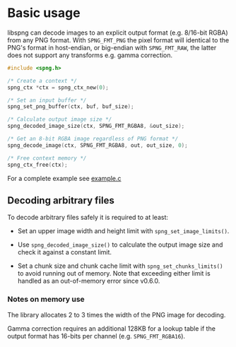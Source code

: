 # Basic usage

libspng can decode images to an explicit output format (e.g. 8/16-bit RGBA)
from any PNG format. With `SPNG_FMT_PNG` the pixel format will identical
to the PNG's format in host-endian, or big-endian with `SPNG_FMT_RAW`,
the latter does not support any transforms e.g. gamma correction.


```c
#include <spng.h>

/* Create a context */
spng_ctx *ctx = spng_ctx_new(0);

/* Set an input buffer */
spng_set_png_buffer(ctx, buf, buf_size);

/* Calculate output image size */
spng_decoded_image_size(ctx, SPNG_FMT_RGBA8, &out_size);

/* Get an 8-bit RGBA image regardless of PNG format */
spng_decode_image(ctx, SPNG_FMT_RGBA8, out, out_size, 0);

/* Free context memory */
spng_ctx_free(ctx);

```

For a complete example see [example.c](https://github.com/randy408/libspng/blob/v0.6.2/examples/example.c)


## Decoding arbitrary files

To decode arbitrary files safely it is required to at least:

* Set an upper image width and height limit with `spng_set_image_limits()`.

* Use `spng_decoded_image_size()` to calculate the output image size
 and check it against a constant limit.

* Set a chunk size and chunk cache limit with `spng_set_chunks_limits()`
  to avoid running out of memory. Note that exceeding either limit is
  handled as an out-of-memory error since v0.6.0.

### Notes on memory use

The library allocates 2 to 3 times the width of the PNG image for decoding.

Gamma correction requires an additional 128KB for a lookup table if
the output format has 16-bits per channel (e.g. `SPNG_FMT_RGBA16`).
